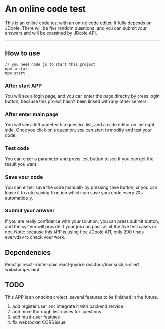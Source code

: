 # An online code test

This is an online code test with an online code editor. It fully depends on [JDoole](https://docs.jdoodle.com/). There will be five random questions, and you can submit your answers and will be examined by JDoole API.

---

## How to use

```
// you need node js to start this project
npm install
npm start
```

### After start APP

You will see a login page, and you can enter the page directly by press login button, because this project hasn't been linked with any other servers.

### After enter main page

You will see a left panel with a question list, and a code editor on the right side. Once you click on a question, you can start to modify and test your code.

### Test code

You can enter a parameter and press test button to see if you can get the result you want.

### Save your code

You can either save the code manually by pressing save button, or you can leave it to auto saving function which can save your code every 20s automatically.

### Submit your anwser

If you are really confidence with your solution, you can press submit button, and the system will provide if your job can pass all of the five test cases or not. Note: because this APP is using free [JDoole API](https://www.jdoodle.com/compiler-api/), only 200 times everyday to check your work.

## Dependencies

React.js
react-router-dom
react-joyride
reactour/tour
sockjs-client
webstomp-client

## TODO

This APP is an ongoing project, several features to be finished in the future.

1. add register user and integrate it with backend service
2. add more thorough test cases for questions
3. add multi-user features
4. fix websocket CORS issue